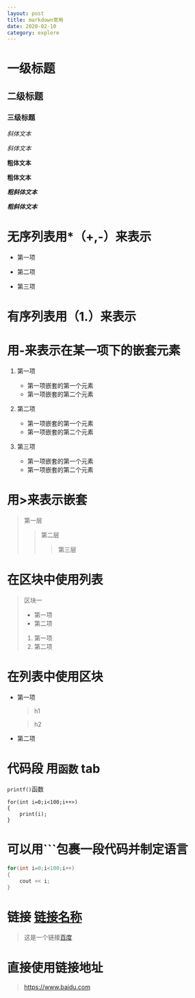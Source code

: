 ```yaml
---
layout: post
title: markdown常用
date: 2020-02-10
category: explore
---
```

# 一级标题

## 二级标题

### 三级标题

*斜体文本*

_斜体文本_

**粗体文本**

__粗体文本__

***粗斜体文本***

___粗斜体文本___

# 无序列表用*（+,-）来表示

* 第一项

+ 第二项

- 第三项

# 有序列表用（1.）来表示

# 用-来表示在某一项下的嵌套元素

1. 第一项
    - 第一项嵌套的第一个元素
    - 第一项嵌套的第二个元素

2. 第二项
    - 第一项嵌套的第一个元素
    - 第一项嵌套的第二个元素

3. 第三项
    - 第一项嵌套的第一个元素
    - 第一项嵌套的第二个元素

# 用>来表示嵌套

>第一层
>>第二层
>>
>>>第三层

# 在区块中使用列表
>区块一
>* 第一项
>* 第二项
>1. 第一项
>2. 第二项

# 在列表中使用区块
* 第一项

    >h1

    >h2

* 第二项

# 代码段 用`函数` tab

`printf()`函数

    for(int i=0;i<100;i++>)
    {
        print(i);
    }

# 可以用```包裹一段代码并制定语言
```C++
for(int i=0;i<100;i++)
{
    cout << i;
}
```

# 链接 [链接名称](链接地址)
>这是一个链接[百度](www.baidu.com)

# 直接使用链接地址
> <https://www.baidu.com>

>[百度]: https://www.baidu.com/